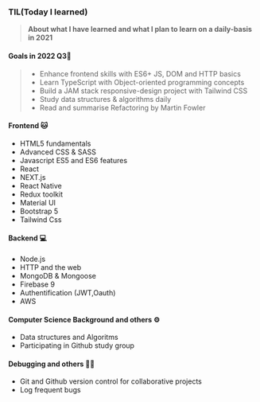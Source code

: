 
### TIL(Today I learned)

> **About what I have learned and what I plan to learn on a daily-basis in 2021**



#### Goals in 2022 Q3📝

> - Enhance frontend skills with ES6+ JS, DOM and HTTP basics
> - Learn TypeScript with Object-oriented programming concepts
> - Build a JAM stack responsive-design project with Tailwind CSS 
> - Study data structures & algorithms daily
> - Read and summarise Refactoring by Martin Fowler 

#### Frontend 🐱
 - HTML5 fundamentals
 - Advanced CSS & SASS
 - Javascript ES5 and ES6 features
 - React
 - NEXT.js
 - React Native
 - Redux toolkit
 - Material UI 
 - Bootstrap 5
 - Tailwind Css
 
#### Backend 💻
 - Node.js
 - HTTP and the web
 - MongoDB & Mongoose
 - Firebase 9
 - Authentification (JWT,Oauth)
 - AWS

#### Computer Science Background and others ⚙️
 - Data structures and Algoritms
 - Participating in Github study group  
 
#### Debugging and others 👩‍💻 
- Git and Github version control for collaborative projects
- Log frequent bugs


